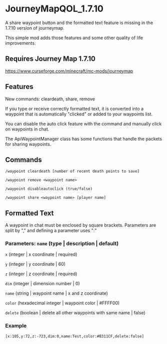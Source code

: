 # JourneyMapQOL_1.7.10
A share waypoint button and the formatted text feature is missing in the 1.7.10 version of journeymap. 

This simple mod adds those features and some other quality of life improvements. 
## Requires Journey Map 1.7.10
https://www.curseforge.com/minecraft/mc-mods/journeymap
## Features
New commands: cleardeath, share, remove

If you type or receive correctly formatted text, it is converted into a waypoint that is automatically "clicked" or added to your waypoints list.

You can disable the auto click feature with the command and manually click on waypoints in chat.

The ApiWaypointManager class has some functions that handle the packets for sharing waypoints.
## Commands
`/waypoint cleardeath [number of recent death points to save]`

`/waypoint remove <waypoint name>`

`/waypoint disableautoclick (true/false)`

`/waypoint share <waypoint name> [player name]`
## Formatted Text
A waypoint in chat must be enclosed by square brackets. Parameters are split by "," and defining a parameter uses ":"
### Parameters: `name` (type | description | default)
`x` (integer | x coordinate | required)

`y` (integer | y coordinate | 60)

`z` (integer | z coordinate | required)

`dim` (integer | dimension number | 0)

`name` (string | waypoint name | x and z coordinate)

`color` (hexadecimal integer | waypoint color | #FFFF00)

`delete` (boolean | delete all other waypoints with same name | false)
### Example
`[x:105,y:72,z:-723,dim:0,name:Test,color:#B311CF,delete:false]`
